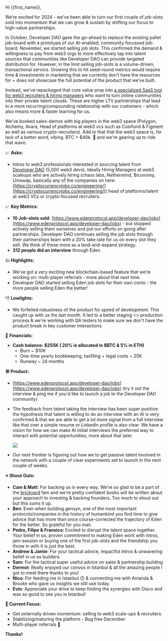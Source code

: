 Hi {{first_name}},

We’re excited for 2024 - we’ve been able to turn our first couple of job-slots sold into momentum that we can grow & sustain by shifting our focus to high-value partnerships.

In October, Developer DAO gave the go-ahead to replace the existing pallet job-board with a prototype of our AI-enabled, community focussed job-board. November, we started selling job slots. This confirmed the demand & willingness to pay from web3 orgs to more effectively tap into talent sources that communities like Developer DAO can provide targeted distribution for. However, in the limit selling job-slots is a volume-driven, transactional service. Growing this to hit seed-round metrics would require time & investments in marketing that we currently don’t have the resources for + does not showcase the full potential of the product that we’ve built.

Instead, we've repackaged that core value prop into [a specialized SaaS tool for web3 recruiters & hiring managers](https://pitch.com/v/Eden-source-talent-in-online-communities-investors-ze4qnu) who want to turn online communities into their private talent clouds. These are higher LTV partnerships that lead to a more recurring/compounding relationship with our customers - which also means more & faster learning for us.

We've booked sales-demos with big players in the web3 space (Polygon, Alchemy, Avara, Head of platforms at web3 vcs such as Coinfund & Figment as well as various crypto-recruiters). Add to that that the web3 space is, for lack of a better word, vibing. BTC > $40k. 👀 and we're gearing up to ride that wave.

  

📈 **Asks:**

- Intros to web3 professionals interested in sourcing talent from [Developer DAO](https://www.developerdao.com/) (5,000 web3 devs). Ideally Hiring Managers at web3 scaleups who are actively hiring (chaos labs, Nethermind, Biconomy, Uniswap, basically any of the companies on here: [https://cryptocurrencyjobs.co/engineering/](https://cryptocurrencyjobs.co/engineering/)) head of platforms/talent at web3 VCs or crypto-focused recruiters.

📈 **Key Metrics:**

- **10 Job-slots sold**: [https://www.edenprotocol.app/developer-dao/jobs](https://www.edenprotocol.app/developer-dao/jobs) - but stopped actively selling them ourselves and put our efforts on going after partnerships. Developer DAO continues selling the job slots through their partnerships team with a 20% take rate for us on every slot they sell. We think of these more as a land-and-expand strategy.
- **312 people did an interview** through Eden.

👍 **Highlights:**

- We’ve got a very exciting new blockchain-based feature that we’re working on: multi-player referrals - more about that next time.
- Developer DAO started selling Eden job slots for their own conto - the more people selling Eden the better!

👎 **Lowlights:**

- We forfeited robustness of the product for speed of development. This caught up with us the last month. It led to a better staging <> production process & we're working with QA testers to make sure we don't have the product break in key customer interactions.

🏦 **Financials:**

- **Cash balance: $255K ( 20% is allocated in $BTC & 5% in ETH)**
    - Burn ~ $10K
    - One-time yearly bookkeeping, taxfiling + legal costs ~ 25K
    - Runway ~ 24 months

**🛠 Product:**

- [https://www.edenprotocol.app/developer-dao/jobs](https://www.edenprotocol.app/developer-dao/jobs) (try it out the interview & ping me if you'd like to launch a job to the Developer DAO community)
- The feedback from talent taking the interview has been super positive: the hypothesis that talent is willing to do an interview with an AI is very confirmed & that we are able to get a lot more signal from a full interview like that over a simple resume or LinkedIn profile is also clear. We have a vision for how we can make AI initial interviews the preferred way to interact with potential opportunities, more about that later.
    
    [![](https://lh7-us.googleusercontent.com/wN6LTWgvnKTXB4amiXymJGUtL8J_BvlPF1nee2owkZ5e5hKH6kpIHzQXqowGPfRIXVdhKWTTFk3XsBj2nJWo-MbmzkoiG2xs290eACHbq5QVM4CCEWshSPOuXa9Iwp9OhhSlwrcQqvPXueQ-mlTBHOo)](https://lh7-us.googleusercontent.com/wN6LTWgvnKTXB4amiXymJGUtL8J_BvlPF1nee2owkZ5e5hKH6kpIHzQXqowGPfRIXVdhKWTTFk3XsBj2nJWo-MbmzkoiG2xs290eACHbq5QVM4CCEWshSPOuXa9Iwp9OhhSlwrcQqvPXueQ-mlTBHOo)
    
- Our next frontier is figuring out how we to get passive talent involved in the network with a couple of clear experiments set to launch in the next couple of weeks.

**⭐️ Shout Outs:**

- **Cam & Matt:** For backing us in every way. We're so glad to be a part of the [brickyard](https://www.justlaybrick.com/) fam and we're pretty confident books will be written about your approach to investing & backing founders. Too much to shout out but this sums it up.
- **Ben**: Even when building gensyn, one of the most important protocols/companies in the history of humankind you find time to give advice that has more than once course-corrected the trajectory of Eden for the better. So grateful for you man.
- **Pedro, Filipe & Fransico:** Excited to disrupt the talent space together. Your belief in us, proven commitment to making Eden work with intros, jam-session or buying one of the first job-slots and the friendship you throw in with it is just the best.
- **Andrew & Jamie**: For your tactical advice, impactful intros & unwavering belief in us as builders.
- **Sam:** For the tactical super useful advice on sales & partnership building
- **Dermot**: Really enjoyed our convos in Istanbul & all the amazing people I got to meet there thanks to you!
- **Nico**: For feeding me in Istanbul 🙃 & connecting me with Amanda & Brooke who gave us insights we still use today.
- **Evin**: Appreciate your drive to keep finding the synergies with Disco and was so good to see you in Istanbul!

**🎯 Current Focus:**

- Get externally driven momentum: selling to web3 scale-ups & recruiters.
- Stabilizing/maturing the platform - Bug free December
- Multi-player referrals 👀

**Thanks!**